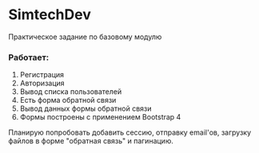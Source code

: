 # SimtechDev
Практическое задание по базовому модулю
### Работает:
1. Регистрация
2. Авторизация
3. Вывод списка пользователей
4. Есть форма обратной связи
5. Вывод данных формы обратной связи
6. Формы построены с применением Bootstrap 4


Планирую попробовать добавить сессию, отправку email'ов, загрузку файлов в форме "обратная связь" и пагинацию.
